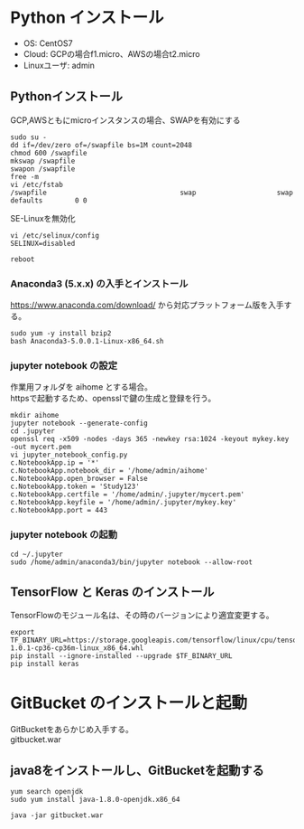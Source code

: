 # Python インストール

* OS: CentOS7
* Cloud: GCPの場合f1.micro、AWSの場合t2.micro
* Linuxユーザ: admin

## Pythonインストール

GCP,AWSともにmicroインスタンスの場合、SWAPを有効にする

```
sudo su -
dd if=/dev/zero of=/swapfile bs=1M count=2048
chmod 600 /swapfile
mkswap /swapfile
swapon /swapfile
free -m
vi /etc/fstab
/swapfile                                 swap                    swap    defaults        0 0
```

SE-Linuxを無効化

```
vi /etc/selinux/config
SELINUX=disabled

reboot
```

### Anaconda3 (5.x.x) の入手とインストール

https://www.anaconda.com/download/ から対応プラットフォーム版を入手する。

```
sudo yum -y install bzip2
bash Anaconda3-5.0.0.1-Linux-x86_64.sh
```

### jupyter notebook の設定

作業用フォルダを aihome とする場合。<br>
httpsで起動するため、opensslで鍵の生成と登録を行う。<br>

```
mkdir aihome
jupyter notebook --generate-config
cd .jupyter
openssl req -x509 -nodes -days 365 -newkey rsa:1024 -keyout mykey.key -out mycert.pem
vi jupyter_notebook_config.py
c.NotebookApp.ip = '*'
c.NotebookApp.notebook_dir = '/home/admin/aihome'
c.NotebookApp.open_browser = False
c.NotebookApp.token = 'Study123'
c.NotebookApp.certfile = '/home/admin/.jupyter/mycert.pem'
c.NotebookApp.keyfile = '/home/admin/.jupyter/mykey.key'
c.NotebookApp.port = 443
```

### jupyter notebook の起動
```
cd ~/.jupyter
sudo /home/admin/anaconda3/bin/jupyter notebook --allow-root
```

## TensorFlow と Keras のインストール

TensorFlowのモジュール名は、その時のバージョンにより適宜変更する。
```
export TF_BINARY_URL=https://storage.googleapis.com/tensorflow/linux/cpu/tensorflow-1.0.1-cp36-cp36m-linux_x86_64.whl
pip install --ignore-installed --upgrade $TF_BINARY_URL
pip install keras
```

# GitBucket のインストールと起動

GitBucketをあらかじめ入手する。  
gitbucket.war


## java8をインストールし、GitBucketを起動する

```
yum search openjdk
sudo yum install java-1.8.0-openjdk.x86_64

java -jar gitbucket.war
```
